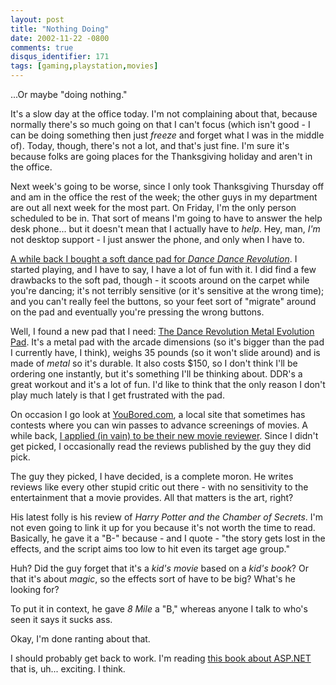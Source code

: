 ```yaml
---
layout: post
title: "Nothing Doing"
date: 2002-11-22 -0800
comments: true
disqus_identifier: 171
tags: [gaming,playstation,movies]
---
```

...Or maybe "doing nothing."

 It's a slow day at the office today. I'm not complaining about that,
because normally there's so much going on that I can't focus (which
isn't good - I can be doing something then just *freeze* and forget what
I was in the middle of). Today, though, there's not a lot, and that's
just fine. I'm sure it's because folks are going places for the
Thanksgiving holiday and aren't in the office.

 Next week's going to be worse, since I only took Thanksgiving Thursday
off and am in the office the rest of the week; the other guys in my
department are out all next week for the most part. On Friday, I'm the
only person scheduled to be in. That sort of means I'm going to have to
answer the help desk phone... but it doesn't mean that I actually have
to *help*. Hey, man, *I'm* not desktop support - I just answer the
phone, and only when I have to.

 [A while back I bought a soft dance pad for *Dance Dance
Revolution*](/archive/2002/04/25/dancin-machine.aspx). I started
playing, and I have to say, I have a lot of fun with it. I did find a
few drawbacks to the soft pad, though - it scoots around on the carpet
while you're dancing; it's not terribly sensitive (or it's sensitive at
the wrong time); and you can't really feel the buttons, so your feet
sort of "migrate" around on the pad and eventually you're pressing the
wrong buttons.

 Well, I found a new pad that I need: [The Dance Revolution Metal
Evolution Pad](http://www.buynshop.com/productinfophp3/VG-DDR-MPD). It's
a metal pad with the arcade dimensions (so it's bigger than the pad I
currently have, I think), weighs 35 pounds (so it won't slide around)
and is made of *metal* so it's durable. It also costs $150, so I don't
think I'll be ordering one instantly, but it's something I'll be
thinking about. DDR's a great workout and it's a lot of fun. I'd like to
think that the only reason I don't play much lately is that I get
frustrated with the pad.

 On occasion I go look at [YouBored.com](http://www.youbored.com), a
local site that sometimes has contests where you can win passes to
advance screenings of movies. A while back, [I applied (in vain) to be
their new movie reviewer](/archive/2002/09/30/a-work-of-art.aspx). Since
I didn't get picked, I occasionally read the reviews published by the
guy they did pick.

 The guy they picked, I have decided, is a complete moron. He writes
reviews like every other stupid critic out there - with no sensitivity
to the entertainment that a movie provides. All that matters is the art,
right?

 His latest folly is his review of *Harry Potter and the Chamber of
Secrets*. I'm not even going to link it up for you because it's not
worth the time to read. Basically, he gave it a "B-" because - and I
quote - "the story gets lost in the effects, and the script aims too low
to hit even its target age group."

 Huh? Did the guy forget that it's a *kid's movie* based on a *kid's
book*? Or that it's about *magic*, so the effects sort of have to be
big? What's he looking for?

 To put it in context, he gave *8 Mile* a "B," whereas anyone I talk to
who's seen it says it sucks ass.

 Okay, I'm done ranting about that.

 I should probably get back to work. I'm reading [this book about
ASP.NET](http://www.amazon.com/exec/obidos/ASIN/0735612870/mhsvortex)
that is, uh... exciting. I think.
